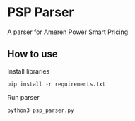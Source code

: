 # PSP Parser
A parser for Ameren Power Smart Pricing

## How to use
Install libraries
```
pip install -r requirements.txt
```
Run parser
```
python3 psp_parser.py
```